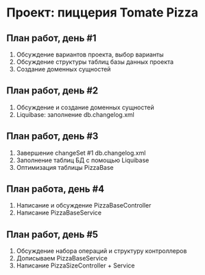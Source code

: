 Проект: пиццерия Tomate Pizza
=============================

## План работ, день #1

1. Обсуждение вариантов проекта, выбор варианты
2. Обсуждение структуры таблиц базы данных проекта
3. Создание доменных сущностей

## План работ, день #2

1. Обсуждение и создание доменных сущностей
2. Liquibase: заполнение db.changelog.xml

## План работ, день #3

1. Завершение changeSet #1 db.changelog.xml
2. Заполнение таблиц БД с помощью Liquibase
3. Оптимизация таблицы PizzaBase

## План работа, день #4

1. Написание и обсуждение PizzaBaseController
2. Написание PizzaBaseService

## План работ, день #5

1. Обсуждение набора операций и структуру контроллеров
2. Дописываем PizzaBaseService
3. Написание PizzaSizeController + Service

